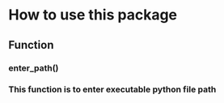 # How to use this package

## Function
### enter_path()
### This function is to enter executable python file path
<!-- enter_path() -->